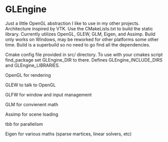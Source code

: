 # GLEngine
Just a little OpenGL abstraction I like to use in my other projects. Architecture inspired by VTK. Use the CMakeLists.txt to build the static library.
Currently utilizes OpenGL, GLEW, GLM, Eigen, and Assimp. Build only works on Windows, may be reworked for other platforms some other time. Build is a superbuild so no need to go find all the dependencies.

Cmake config file provided in src/ directory. To use with your cmakes script find_package set GLEngine_DIR to there. Defines GLEngine_INCLUDE_DIRS and GLEngine_LIBRARIES.

OpenGL for rendering

GLEW to talk to OpenGL

GLFW for window and input management

GLM for convienent math

Assimp for scene loading

tbb for parallelism

Eigen for various maths (sparse martices, linear solvers, etc)